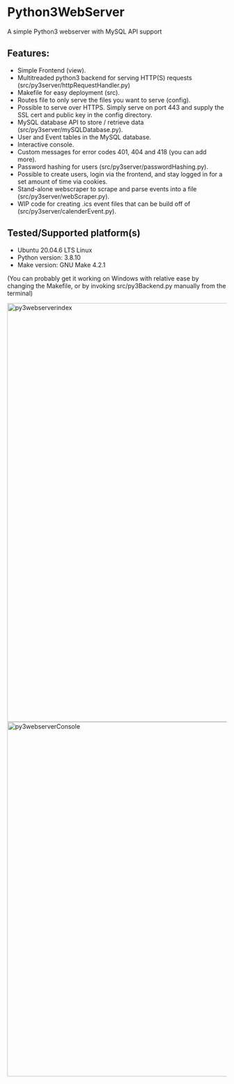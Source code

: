 # Python3WebServer
A simple Python3 webserver with MySQL API support

## Features:
- Simple Frontend (view).
- Multitreaded python3 backend for serving HTTP(S) requests (src/py3server/httpRequestHandler.py)
- Makefile for easy deployment (src).
- Routes file to only serve the files you want to serve (config).
- Possible to serve over HTTPS. Simply serve on port 443 and supply the SSL cert and public key in the config directory.
- MySQL database API to store / retrieve data (src/py3server/mySQLDatabase.py).
- User and Event tables in the MySQL database.
- Interactive console.
- Custom messages for error codes 401, 404 and 418 (you can add more).
- Password hashing for users (src/py3server/passwordHashing.py).
- Possible to create users, login via the frontend, and stay logged in for a set amount of time via cookies.
- Stand-alone webscraper to scrape and parse events into a file (src/py3server/webScraper.py).
- WIP code for creating .ics event files that can be build off of (src/py3server/calenderEvent.py).

## Tested/Supported platform(s)
- Ubuntu 20.04.6 LTS Linux
- Python version: 3.8.10
- Make version: GNU Make 4.2.1

(You can probably get it working on Windows with relative ease by changing the Makefile, or by invoking src/py3Backend.py manually from the terminal)

<img width="960" alt="py3webserverindex" src="https://github.com/user-attachments/assets/348ce0e3-6434-4b47-83e4-423d43a55e36">

<img width="813" alt="py3webserverConsole" src="https://github.com/user-attachments/assets/8d5e2024-762a-470d-b8b1-ca4d65de0703">

